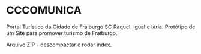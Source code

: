 # CCCOMUNICA 
Portal Turístico da Cidade de Fraiburgo SC
Raquel, Igual e Iarla. 
Protótipo de um Site para promover turismo de Fraiburgo. 


Arquivo ZIP - descompactar e rodar index.
